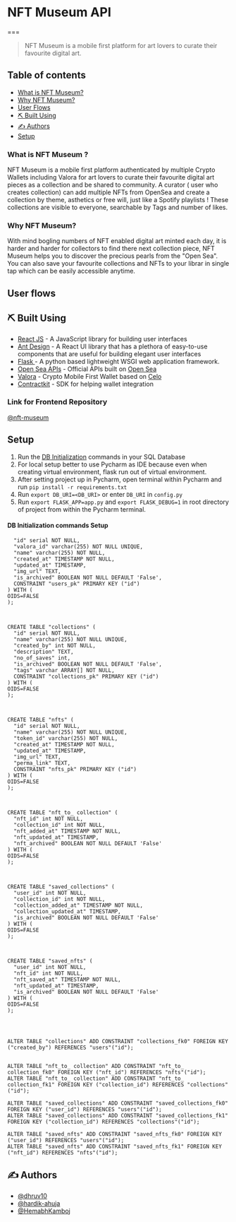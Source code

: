 # NFT Museum API
===


> NFT Museum is a mobile first platform for art lovers to curate their favourite digital art.

## Table of contents
- [What is  NFT Museum?](#what)
- [Why  NFT Museum?](#why)
- [User Flows](#user_flows)
- [⛏️ Built Using](#built_using)
- [✍️ Authors](#authors)
- [Setup](#setup)


###  What is NFT Museum ? <a name = "what"></a>

NFT Museum is a mobile first platform authenticated by multiple Crypto Wallets including Valora for art lovers to curate their favourite digital art pieces as a collection and be shared to community. A curator ( user who creates collection) can add multiple NFTs from OpenSea and create a collection by theme, asthetics or free will, just like a Spotify playlists !
These collections are visible to everyone, searchable by Tags and number of likes.

###  Why NFT Museum? <a name = "why"></a>

With mind bogling numbers of NFT enabled digital art minted each day, it is harder and harder for collectors to find there next collection piece, NFT Museum helps you to discover the precious pearls from the "Open Sea".
You can also save your favourite collections and NFTs to your librar in single tap which can be easily accessible anytime.

## User flows <a name = "user_flows"></a>


## ⛏️ Built Using <a name = "built_using"></a>

-   [React JS](https://reactjs.org/) - A JavaScript library for building user interfaces
-   [Ant Design](https://ant.design//) - A React UI library that has a plethora of easy-to-use components that are useful for building elegant user interfaces
-   [Flask ](https://palletsprojects.com/p/flask/) - A python based lightweight WSGI web application framework.
-   [Open Sea APIs](https://docs.opensea.io/reference) - Official APIs built on [Open Sea](https://https://opensea.io/)
-   [Valora](https://valoraapp.com/) - Crypto Mobile First Wallet based on [Celo](https://celo.org/)
-   [Contractkit](https://github.com/celo-tools/use-contractkit/) - SDK for helping wallet integration

### Link for Frontend Repository
[@nft-museum](https://github.com/dhruv10/nft-museum)


## Setup <a name = "setup"></a>
1. Run the [DB Initialization](#db_commands) commands in your SQL Database
2. For local setup better to use Pycharm as IDE because even when creating virtual environment, flask run out of virtual environment.
3. After setting project up in Pycharm, open terminal within Pycharm and run `pip install -r requirements.txt`
4. Run `export DB_URI=<DB_URI>` or enter `DB_URI` in `config.py`
5. Run `export FLASK_APP=app.py` and `export FLASK_DEBUG=1` in root directory of project from within the Pycharm terminal.

#### DB Initialization commands Setup <a name = "db_commands"></a>

  ```CREATE TABLE "users" (
	"id" serial NOT NULL,
	"valora_id" varchar(255) NOT NULL UNIQUE,
	"name" varchar(255) NOT NULL,
	"created_at" TIMESTAMP NOT NULL,
	"updated_at" TIMESTAMP,
	"img_url" TEXT,
	"is_archived" BOOLEAN NOT NULL DEFAULT 'False',
	CONSTRAINT "users_pk" PRIMARY KEY ("id")
) WITH (
  OIDS=FALSE
);



CREATE TABLE "collections" (
	"id" serial NOT NULL,
	"name" varchar(255) NOT NULL UNIQUE,
	"created_by" int NOT NULL,
	"description" TEXT,
	"no_of_saves" int,
	"is_archived" BOOLEAN NOT NULL DEFAULT 'False',
	"tags" varchar ARRAY[] NOT NULL,
	CONSTRAINT "collections_pk" PRIMARY KEY ("id")
) WITH (
  OIDS=FALSE
);



CREATE TABLE "nfts" (
	"id" serial NOT NULL,
	"name" varchar(255) NOT NULL UNIQUE,
	"token_id" varchar(255) NOT NULL,
	"created_at" TIMESTAMP NOT NULL,
	"updated_at" TIMESTAMP,
	"img_url" TEXT,
	"perma_link" TEXT,
	CONSTRAINT "nfts_pk" PRIMARY KEY ("id")
) WITH (
  OIDS=FALSE
);



CREATE TABLE "nft_to_ collection" (
	"nft_id" int NOT NULL,
	"collection_id" int NOT NULL,
	"nft_added_at" TIMESTAMP NOT NULL,
	"nft_updated_at" TIMESTAMP,
	"nft_archived" BOOLEAN NOT NULL DEFAULT 'False'
) WITH (
  OIDS=FALSE
);



CREATE TABLE "saved_collections" (
	"user_id" int NOT NULL,
	"collection_id" int NOT NULL,
	"collection_added_at" TIMESTAMP NOT NULL,
	"collection_updated_at" TIMESTAMP,
	"is_archived" BOOLEAN NOT NULL DEFAULT 'False'
) WITH (
  OIDS=FALSE
);



CREATE TABLE "saved_nfts" (
	"user_id" int NOT NULL,
	"nft_id" int NOT NULL,
	"nft_saved_at" TIMESTAMP NOT NULL,
	"nft_updated_at" TIMESTAMP,
	"is_archived" BOOLEAN NOT NULL DEFAULT 'False'
) WITH (
  OIDS=FALSE
);




ALTER TABLE "collections" ADD CONSTRAINT "collections_fk0" FOREIGN KEY ("created_by") REFERENCES "users"("id");


ALTER TABLE "nft_to_ collection" ADD CONSTRAINT "nft_to_ collection_fk0" FOREIGN KEY ("nft_id") REFERENCES "nfts"("id");
ALTER TABLE "nft_to_ collection" ADD CONSTRAINT "nft_to_ collection_fk1" FOREIGN KEY ("collection_id") REFERENCES "collections"("id");

ALTER TABLE "saved_collections" ADD CONSTRAINT "saved_collections_fk0" FOREIGN KEY ("user_id") REFERENCES "users"("id");
ALTER TABLE "saved_collections" ADD CONSTRAINT "saved_collections_fk1" FOREIGN KEY ("collection_id") REFERENCES "collections"("id");

ALTER TABLE "saved_nfts" ADD CONSTRAINT "saved_nfts_fk0" FOREIGN KEY ("user_id") REFERENCES "users"("id");
ALTER TABLE "saved_nfts" ADD CONSTRAINT "saved_nfts_fk1" FOREIGN KEY ("nft_id") REFERENCES "nfts"("id");
```

## ✍️ Authors <a name = "authors"></a>
-   [@dhruv10](https://github.com/dhruv10)
-   [@hardik-ahuja](https://github.com/hardik-ahuja)
-   [@HemabhKamboj](https://github.com/HemabhKamboj)
